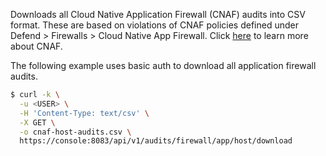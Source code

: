 Downloads all Cloud Native Application Firewall (CNAF) audits into CSV format. 
These are based on violations of CNAF policies defined under Defend > Firewalls > Cloud Native App Firewall.
Click [here](https://docs.twistlock.com/docs/latest/firewalls/cnaf.html#overview) to learn more about CNAF.

The following example uses basic auth to download all application firewall audits.

```bash
$ curl -k \
  -u <USER> \
  -H 'Content-Type: text/csv' \
  -X GET \
  -o cnaf-host-audits.csv \
  https://console:8083/api/v1/audits/firewall/app/host/download
```

